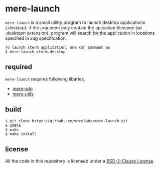# mere-launch
`mere-launch` is a small utility program to launch desktop applications (.desktop). if the argument only contain the aplication filename (w/ .desktopn extension), program will search for the application in locations specified in *xdg* specification.

```
To launch xterm application, one can command as
$ mere-launch xterm.desktop
```

## required ##
`mere-launch` requires following libaries,
- [mere-xdg](https://github.com/merelabs/mere-xdg)
- [mere-utils](https://github.com/merelabs/mere-utils)

## build ##
```
$ git clone https://github.com/merelabs/mere-launch.git
$ qmake
$ make
$ make install
```
## license ##
All the code in this repository is licensed under a [BSD-2-Clause License](LICENSE).
